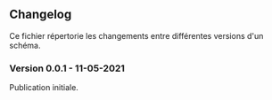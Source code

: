 ## Changelog

Ce fichier répertorie les changements entre différentes versions d'un schéma.

### Version 0.0.1 - 11-05-2021

Publication initiale.
